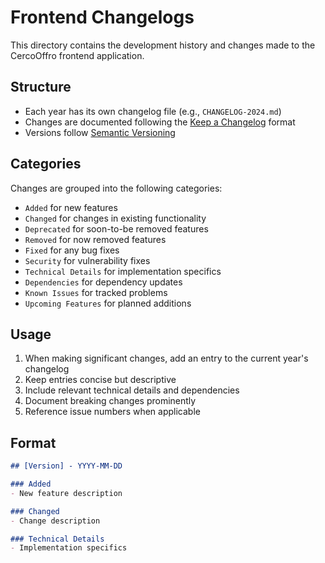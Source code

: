 # Frontend Changelogs

This directory contains the development history and changes made to the CercoOffro frontend application.

## Structure

- Each year has its own changelog file (e.g., `CHANGELOG-2024.md`)
- Changes are documented following the [Keep a Changelog](https://keepachangelog.com/) format
- Versions follow [Semantic Versioning](https://semver.org/)

## Categories

Changes are grouped into the following categories:

- `Added` for new features
- `Changed` for changes in existing functionality
- `Deprecated` for soon-to-be removed features
- `Removed` for now removed features
- `Fixed` for any bug fixes
- `Security` for vulnerability fixes
- `Technical Details` for implementation specifics
- `Dependencies` for dependency updates
- `Known Issues` for tracked problems
- `Upcoming Features` for planned additions

## Usage

1. When making significant changes, add an entry to the current year's changelog
2. Keep entries concise but descriptive
3. Include relevant technical details and dependencies
4. Document breaking changes prominently
5. Reference issue numbers when applicable

## Format

```markdown
## [Version] - YYYY-MM-DD

### Added
- New feature description

### Changed
- Change description

### Technical Details
- Implementation specifics
```
